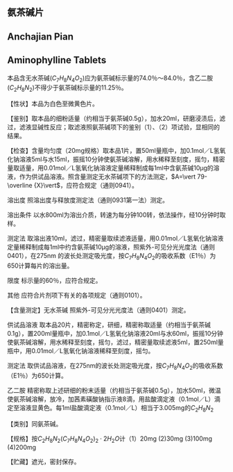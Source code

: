## 氨茶碱片

## Anchajian Pian

## Aminophylline Tablets

本品含无水茶碱$(C_{7}H_{8}N_{4}O_{2})$应为氨茶碱标示量的74.0％～84.0％，含乙二胺$(C_{2}H_{8}N_{2})$不得少于氨茶碱标示量的11.25％。

【性状】本品为白色至微黄色片。

【鉴别】取本品的细粉适量（约相当于氨茶碱0.5g），加水20ml，研磨浸渍后，滤过，滤液显碱性反应；取滤液照氨茶碱项下的鉴别（1）、（2）项试验，显相同的结果。

【检查】含量均匀度（20mg规格）取本品1片，置50ml量瓶中，加0.1mol／L氢氧化钠溶液5ml与水15ml，振摇10分钟使氨茶碱溶解，用水稀释至刻度，摇匀，精密量取适量，用0.01mol／L氢氧化钠溶液定量稀释制成每1ml中含氨茶碱10μg的溶液，作为供试品溶液。照含量测定无水茶碱项下的方法测定，$A=\vert 79-\overline {X}\vert$，应符合规定（通则0941）。

溶出度 照溶出度与释放度测定法（通则0931第一法）测定。

溶出条件 以水800ml为溶出介质，转速为每分钟100转，依法操作，经10分钟时取样。

测定法 取溶出液10ml，滤过，精密量取续滤液适量，用0.01mol／L氢氧化钠溶液定量稀释制成每1ml中约含氨茶碱10μg的溶液，照紫外-可见分光光度法（通则0401），在275nm 的波长处测定吸光度，按$C_{7}H_{8}N_{4}O_{2}$的吸收系数（E1％）为650计算每片的溶出量。

限度 标示量的60％，应符合规定。

其他 应符合片剂项下有关的各项规定（通则0101）。

【含量测定】无水茶碱 照紫外-可见分光光度法（通则0401）测定。

供试品溶液 取本品20片，精密称定，研细，精密称取适量（约相当于氨茶碱0.1g），置200ml量瓶中，加0.1mol／L氢氧化钠溶液20ml与水60ml，振摇10分钟使氨茶碱溶解，用水稀释至刻度，摇匀，滤过，精密量取续滤液5ml，置250ml量瓶中，用0.01mol／L氢氧化钠溶液稀释至刻度，摇匀。

测定法 取供试品溶液，在275nm的波长处测定吸光度，按$C_{7}H_{8}N_{4}O_{2}$的吸收系数（E1％）为650计算。

乙二胺 精密称取上述研细的粉末适量（约相当于氨茶碱0.5g），加水50ml，微温使氨茶碱溶解，放冷，加茜素磺酸钠指示液8滴，用盐酸滴定液（0.1mol／L）滴定至溶液显黄色。每1ml盐酸滴定液（0.1mol／L）相当于3.005mg的$C_{2}H_{8}N_{2}$

【类别】同氨茶碱。

【规格】按$C_{2}H_{8}N_{2}(C_{7}H_{8}N_{4}O_{2})_{2}\cdot 2H_{2}O$计（1）20mg (2)30mg (3)100mg (4)200mg

【贮藏】遮光，密封保存。